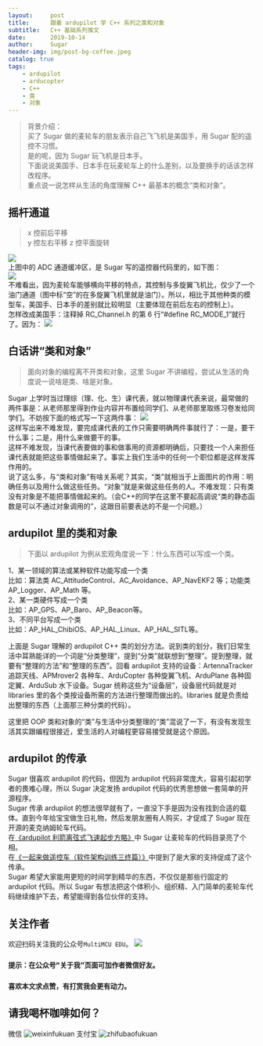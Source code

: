 ```yaml
---
layout:     post
title:      跟着 ardupilot 学 C++ 系列之类和对象
subtitle:   C++ 基础系列推文
date:       2019-10-14
author:     Sugar
header-img: img/post-bg-coffee.jpeg
catalog: true
tags:
    - ardupilot
    - arducopter
    - C++
    - 类
    - 对象
---
```


> 背景介绍：     
> 买了 Sugar 做的麦轮车的朋友表示自己飞飞机是美国手，用 Sugar 配的遥控不习惯。      
> 是的呢，因为 Sugar 玩飞机是日本手。     
> 下面说说美国手、日本手在玩麦轮车上的什么差别，以及要换手的话该怎样改程序。     
> 重点说一说怎样从生活的角度理解 C++ 最基本的概念“类和对象”。

摇杆通道
---
> x 控前后平移     
> y 控左右平移
> z 控平面旋转

![](https://github.com/SuWeipeng/img/raw/master/13_car/rc_chan_1.jpg)     
上图中的 ADC 通道缓冲区，是 Sugar 写的遥控器代码里的，如下图：     
![](https://github.com/SuWeipeng/img/raw/master/13_car/fire_rc_1.jpg)     
不难看出，因为麦轮车能够横向平移的特点，其控制与多旋翼飞机比，仅少了一个油门通道（图中标“空”的在多旋翼飞机里就是油门）。所以，相比于其他种类的模型车，美国手、日本手的差别就比较明显（主要体现在前后左右的控制上）。     
怎样改成美国手：注释掉 RC_Channel.h 的第 6 行“#define RC_MODE_1”就行了。因为：
![](https://github.com/SuWeipeng/img/raw/master/13_car/rc_chan_2.jpg)     

白话讲“类和对象”
---
> 面向对象的编程离不开类和对象，这里 Sugar 不讲编程，尝试从生活的角度说一说啥是类、啥是对象。     
    
Sugar 上学时当过理综（理、化、生）课代表，就以物理课代表来说，最常做的两件事是：从老师那里得到作业内容并布置给同学们、从老师那里取练习卷发给同学们。不妨按下面的格式写一下这两件事：
![](https://github.com/SuWeipeng/img/raw/master/13_car/cpp_oop_1.jpg)     
这样写出来不难发现，要完成课代表的工作只需要明确两件事就行了：一是，要干什么事；二是，用什么来做要干的事。     
这样不难发现，当课代表要做的事和做事用的资源都明确后，只要找一个人来担任课代表就能把这些事情做起来了。事实上我们生活中的任何一个职位都是这样发挥作用的。       
说了这么多，与“类和对象”有啥关系呢？其实，“类”就相当于上面图片的作用：明确任务以及用什么做这些任务。“对象”就是来做这些任务的人。不难发现：只有类没有对象是不能把事情做起来的。（会C++的同学在这里不要起高调说“类的静态函数是可以不通过对象调用的”，这跟目前要表达的不是一个问题。）

ardupilot 里的类和对象
---
> 下面以 ardupilot 为例从宏观角度说一下：什么东西可以写成一个类。     

1、某一领域的算法或某种软件功能写成一个类     
比如：算法类 AC_AttitudeControl、AC_Avoidance、AP_NavEKF2 等；功能类 AP_Logger、AP_Math 等。     
2、某一类硬件写成一个类     
比如：AP_GPS、AP_Baro、AP_Beacon等。     
3、不同平台写成一个类     
比如：AP_HAL_ChibiOS、AP_HAL_Linux、AP_HAL_SITL等。     

上面是 Sugar 理解的 ardupilot C++ 类的划分方法。说到类的划分，我们日常生活中耳熟能详的一个词是“分类整理”，提到“分类”就联想到“整理”。提到整理，就要有“整理的方法”和“整理的东西”。回看 ardupilot 支持的设备：ArtennaTracker 追踪天线、APMrover2 各种车、ArduCopter 各种旋翼飞机、ArduPlane 各种固定翼、ArduSub 水下设备。Sugar 统称这些为“设备层”，设备层代码就是对 libraries 里的各个类按设备所需的方法进行整理而做出的。libraries 就是负责给出整理的东西（上面那三种分类的代码）。

这里把 OOP 类和对象的“类”与生活中分类整理的“类”混说了一下，有没有发现生活其实跟编程很接近，爱生活的人对编程更容易接受就是这个原因。

ardupilot 的传承
---
Sugar 很喜欢 ardupilot 的代码，但因为 ardupilot 代码非常庞大，容易引起初学者的畏难心理，所以 Sugar 决定发扬 ardupilot 代码的优秀思想做一套简单的开源程序。      
Sugar 传承 ardupilot 的想法很早就有了，一直没下手是因为没有找到合适的载体。直到今年给宝宝做生日礼物，然后发朋友圈有人购买，才促成了 Sugar 现在开源的麦克纳姆轮车代码。     
在[《ardupilot 利箭离弦式飞速起步方略》](https://mp.weixin.qq.com/s/flCiLMEFJfbnPHUPX1kvZw)中 Sugar 让麦轮车的代码目录亮了个相。      
在[《一起来做遥控车（软件架构训练三终篇）》](https://mp.weixin.qq.com/s/ASKcCaGkyCwLIaf57nVj-w)中提到了是大家的支持促成了这个传承。      
Sugar 希望大家能用更短的时间学到精华的东西，不仅仅是那些行固定的 ardupilot 代码。所以 Sugar 有想法把这个体积小、组织精、入门简单的麦轮车代码继续维护下去，希望能得到各位伙伴的支持。

关注作者
---
欢迎扫码关注我的公众号`MultiMCU EDU`。
![](https://github.com/SuWeipeng/img/raw/master/gongzonghao.jpg)
### `提示：在公众号“关于我”页面可加作者微信好友。`
### `喜欢本文求点赞，有打赏我会更有动力。`


请我喝杯咖啡如何？
---
微信
![weixinfukuan](https://github.com/SuWeipeng/img/raw/master/weixinfukuan.jpg)
支付宝
![zhifubaofukuan](https://github.com/SuWeipeng/img/raw/master/zhifubaofukuan.jpg)